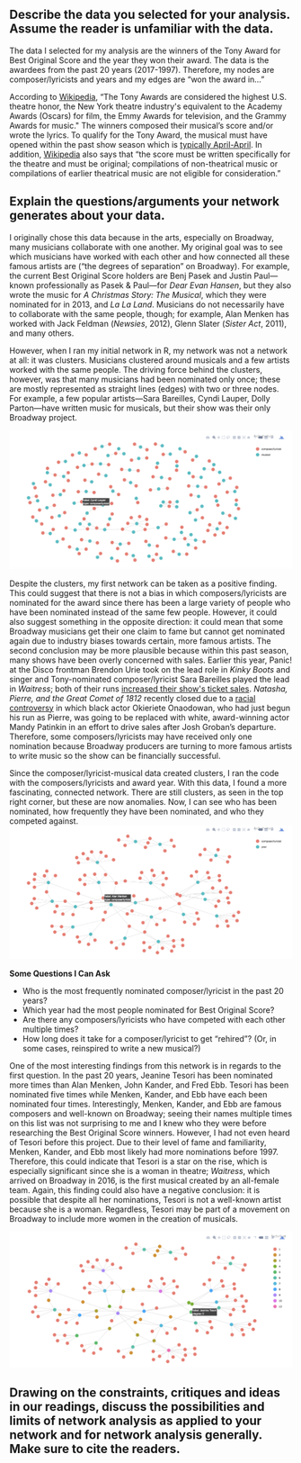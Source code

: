 ## Describe the data you selected for your analysis. Assume the reader is unfamiliar with the data.
The data I selected for my analysis are the winners of the Tony Award for Best Original Score and the year they won their award. The data is the awardees from the past 20 years (2017-1997).  Therefore, my nodes are composer/lyricists and years and my edges are “won the award in…”

According to [Wikipedia](https://en.wikipedia.org/wiki/Tony_Award), “The Tony Awards are considered the highest U.S. theatre honor, the New York theatre industry's equivalent to the Academy Awards (Oscars) for film, the Emmy Awards for television, and the Grammy Awards for music." The winners composed their musical’s score and/or wrote the lyrics. To qualify for the Tony Award, the musical must have opened within the past show season which is [typically April-April](http://www.tonyawards.com/en_US/multimedia/calendar/index.html). In addition, [Wikipedia](https://en.wikipedia.org/wiki/Tony_Award) also says that “the score must be written specifically for the theatre and must be original; compilations of non-theatrical music or compilations of earlier theatrical music are not eligible for consideration.”

## Explain the questions/arguments your network generates about your data.
I originally chose this data because in the arts, especially on Broadway, many musicians collaborate with one another. My original goal was to see which musicians have worked with each other and how connected all these famous artists are (“the degrees of separation” on Broadway). For example, the current Best Original Score holders are Benj Pasek and Justin Paul—known professionally as Pasek & Paul—for *Dear Evan Hansen*, but they also wrote the music for *A Christmas Story: The Musical*, which they were nominated for in 2013, and *La La Land*. Musicians do not necessarily have to collaborate with the same people, though; for example, Alan Menken has worked with Jack Feldman (*Newsies*, 2012), Glenn Slater (*Sister Act*, 2011), and many others. 

However, when I ran my initial network in R, my network was not a network at all: it was clusters. Musicians clustered around musicals and a few artists worked with the same people. The driving force behind the clusters, however, was that many musicians had been nominated only once; these are mostly represented as straight lines (edges) with two or three nodes. For example, a few popular artists—Sara Bareilles, Cyndi Lauper, Dolly Parton—have written music for musicals, but their show was their only Broadway project.

![alt text](https://github.com/introdh/intro-dh-klim96/blob/master/Screen%20Shot%202017-12-01%20at%2012.10.27%20AM.png)

Despite the clusters, my first network can be taken as a positive finding. This could suggest that there is not a bias in which composers/lyricists are nominated for the award since there has been a large variety of people who have been nominated instead of the same few people. However, it could also suggest something in the opposite direction: it could mean that some Broadway musicians get their one claim to fame but cannot get nominated again due to industry biases towards certain, more famous artists. The second conclusion may be more plausible because within this past season, many shows have been overly concerned with sales. Earlier this year, Panic! at the Disco frontman Brendon Urie took on the lead role in *Kinky Boots* and singer and Tony-nominated composer/lyricist Sara Bareilles played the lead in *Waitress*; both of their runs [increased their show's ticket sales](http://www.playbill.com/article/grosses-analysis-brendon-urie-gives-kinky-boots-a-lift). *Natasha, Pierre, and the Great Comet of 1812* recently closed due to a [racial controversy](https://www.huffingtonpost.com/entry/great-comet-of-1812-close-casting-controversy_us_598aad74e4b0a66b8bafa576) in which black actor Okieriete Onaodowan, who had just begun his run as Pierre, was going to be replaced with white, award-winning actor Mandy Patinkin in an effort to drive sales after Josh Groban’s departure. Therefore, some composers/lyricists may have received only one nomination because Broadway producers are turning to more famous artists to write music so the show can be financially successful.

Since the composer/lyricist-musical data created clusters, I ran the code with the composers/lyricists and award year. With this data, I found a more fascinating, connected network. There are still clusters, as seen in the top right corner, but these are now anomalies. Now, I can see who has been nominated, how frequently they have been nominated, and who they competed against.
![alt text](https://github.com/introdh/intro-dh-klim96/blob/master/Screen%20Shot%202017-12-01%20at%2012.12.10%20AM.png)

**Some Questions I Can Ask**
- Who is the most frequently nominated composer/lyricist in the past 20 years?
- Which year had the most people nominated for Best Original Score?
- Are there any composers/lyricists who have competed with each other multiple times?
- How long does it take for a composer/lyricist to get “rehired”? (Or, in some cases, reinspired to write a new musical?)

One of the most interesting findings from this network is in regards to the first question. In the past 20 years, Jeanine Tesori has been nominated more times than Alan Menken, John Kander, and Fred Ebb. Tesori has been nominated five times while Menken, Kander, and Ebb have each been nominated four times. Interestingly, Menken, Kander, and Ebb are famous composers and well-known on Broadway; seeing their names multiple times on this list was not surprising to me and I knew who they were before researching the Best Original Score winners. However, I had not even heard of Tesori before this project. Due to their level of fame and familiarity, Menken, Kander, and Ebb most likely had more nominations before 1997. Therefore, this could indicate that Tesori is a star on the rise, which is especially significant since she is a woman in theatre; *Waitress*, which arrived on Broadway in 2016, is the first musical created by an all-female team. Again, this finding could also have a negative conclusion: it is possible that despite all her nominations, Tesori is not a well-known artist because she is a woman. Regardless, Tesori may be part of a movement on Broadway to include more women in the creation of musicals.

![alt text](https://github.com/introdh/intro-dh-klim96/blob/master/Screen%20Shot%202017-12-01%20at%2012.11.19%20AM.png)

## Drawing on the constraints, critiques and ideas in our readings, discuss the possibilities and limits of network analysis as applied to your network and for network analysis generally. Make sure to cite the readers.
